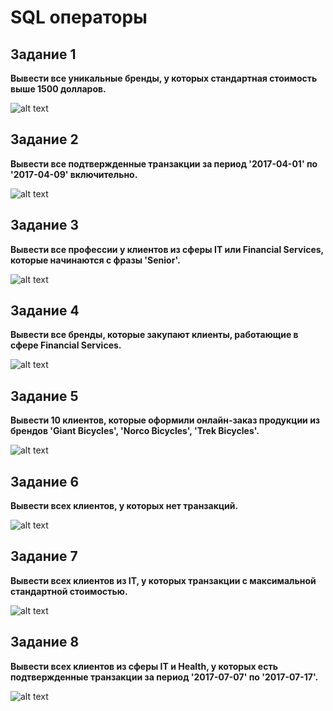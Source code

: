 # SQL операторы

## Задание 1

**Вывести все уникальные бренды, у которых стандартная стоимость выше 1500 долларов.**

![alt text](imgs/task1.jpg)

## Задание 2

**Вывести все подтвержденные транзакции за период '2017-04-01' по '2017-04-09' включительно.**

![alt text](imgs/task2.jpg)

## Задание 3

**Вывести все профессии у клиентов из сферы IT или Financial Services, которые начинаются с фразы 'Senior'.**

![alt text](imgs/task3.jpg)

## Задание 4

**Вывести все бренды, которые закупают клиенты, работающие в сфере Financial Services.**

![alt text](imgs/task4.jpg)

## Задание 5

**Вывести 10 клиентов, которые оформили онлайн-заказ продукции из брендов 'Giant Bicycles', 'Norco Bicycles', 'Trek Bicycles'.**

![alt text](imgs/task5.jpg)

## Задание 6

**Вывести всех клиентов, у которых нет транзакций.**

![alt text](imgs/task6.jpg)

## Задание 7

**Вывести всех клиентов из IT, у которых транзакции с максимальной стандартной стоимостью.**

![alt text](imgs/task7.jpg)

## Задание 8

**Вывести всех клиентов из сферы IT и Health, у которых есть подтвержденные транзакции за период '2017-07-07' по '2017-07-17'.**

![alt text](imgs/task8.jpg)